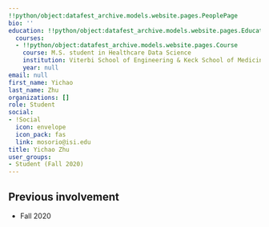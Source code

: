 ```yaml
---
!!python/object:datafest_archive.models.website.pages.PeoplePage
bio: ''
education: !!python/object:datafest_archive.models.website.pages.Education
  courses:
  - !!python/object:datafest_archive.models.website.pages.Course
    course: M.S. student in Healthcare Data Science
    institution: Viterbi School of Engineering & Keck School of Medicine
    year: null
email: null
first_name: Yichao
last_name: Zhu
organizations: []
role: Student
social:
- !Social
  icon: envelope
  icon_pack: fas
  link: mosorio@isi.edu
title: Yichao Zhu
user_groups:
- Student (Fall 2020)
---
```



## Previous involvement

* Fall 2020

